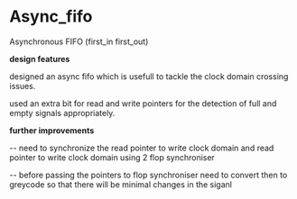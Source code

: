 # Async_fifo
Asynchronous FIFO (first_in first_out)

**design features**

designed an async fifo which is usefull to tackle the clock domain crossing issues.

used an extra bit for read and write pointers for the detection of full and empty signals appropriately.

**further improvements**

-- need to synchronize the read pointer to write clock domain and read pointer to write clock domain using 2 flop synchroniser 

-- before passing the pointers to flop synchroniser need to convert then to greycode so that there will be minimal changes in the siganl 
 
